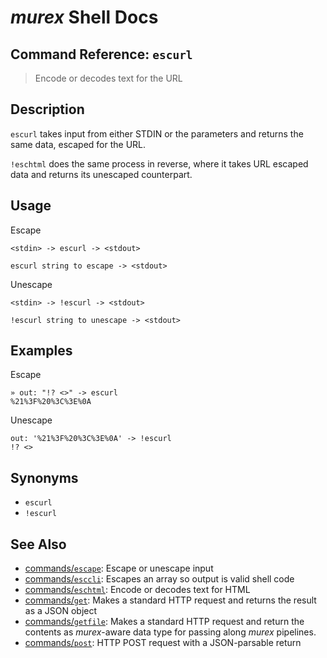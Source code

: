 # _murex_ Shell Docs

## Command Reference: `escurl`

> Encode or decodes text for the URL

## Description

`escurl` takes input from either STDIN or the parameters and returns the same
data, escaped for the URL.

`!eschtml` does the same process in reverse, where it takes URL escaped data
and returns its unescaped counterpart.

## Usage

Escape

    <stdin> -> escurl -> <stdout>
    
    escurl string to escape -> <stdout>
    
Unescape

    <stdin> -> !escurl -> <stdout>
    
    !escurl string to unescape -> <stdout>

## Examples

Escape

    » out: "!? <>" -> escurl
    %21%3F%20%3C%3E%0A 
    
Unescape

    out: '%21%3F%20%3C%3E%0A' -> !escurl
    !? <>

## Synonyms

* `escurl`
* `!escurl`


## See Also

* [commands/`escape`](../commands/escape.md):
  Escape or unescape input 
* [commands/`esccli`](../commands/esccli.md):
  Escapes an array so output is valid shell code
* [commands/`eschtml`](../commands/eschtml.md):
  Encode or decodes text for HTML
* [commands/`get`](../commands/get.md):
  Makes a standard HTTP request and returns the result as a JSON object
* [commands/`getfile`](../commands/getfile.md):
  Makes a standard HTTP request and return the contents as _murex_-aware data type for passing along _murex_ pipelines.
* [commands/`post`](../commands/post.md):
  HTTP POST request with a JSON-parsable return